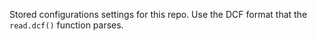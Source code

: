 Stored configurations settings for this repo. Use the DCF format that the `read.dcf()` function parses.
